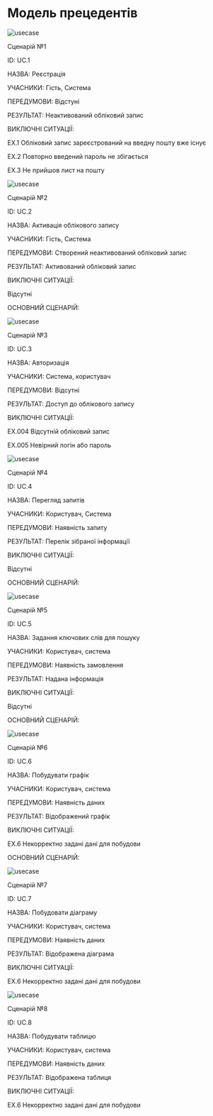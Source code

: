 # Модель прецедентів
![usecase](http://www.plantuml.com/plantuml/png/VLAnJW915EptApPOKt07BQ7p0uoTpGMN2Z7XeBCumA05yOmQJ4oCXJzmEIMWAFp2spzothBURR7GtSxCcvdTTwru4FK7mukkYDg3oxwiqAEUwv4Uwrb5Hh4iZuNWXJOwePL19vHJfc-Cr4S88Nomh0whLqt77BfXhDfHh13m34b22_rakCGEZOr5Qg9EZckE_WrQwEc3rZgbNprXhQGbPO0oW3C6ptfIp_5nRUhym76Az3j9MnmtKe-CIywDR4OWZvJgT9HoiXxWyMb6ChHQbKbRFjZ1qBtDEtlI5ojtz6dDPGklDRT3lzIg0kd8NlaUg7px_uRaIaDFqIa_7byL5qgTYaZ9xLZTaT_3415Wbn9p2_hUxSjA6qM2A9V6MspoBZnOuC72VJz3bsayYvzbBjZ36J8yHDOFaGtHKhrp_Fr_)

Сценарій №1

ID: UC.1

НАЗВА: Реєстрація

УЧАСНИКИ: Гість, Система

ПЕРЕДУМОВИ: Відстуні

РЕЗУЛЬТАТ: Неактивований обліковий запис

ВИКЛЮЧНІ СИТУАЦІЇ:

EХ.1 Обліковий запис зареєстрований на введну пошту вже існує

EХ.2 Повторно введений пароль не збігається

EХ.3 Не прийшов лист на пошту  

![usecase](http://www.plantuml.com/plantuml/png/fPDFJi9G4CRtdE85jyP4tLbZs7W7jnX1JHGCrbqN22Iw83On11AZCTpWYHHhIyiLPcxartbGAOAIsEGbVVFdDzDlfeLhkrYpRoulSWuzKSnrylcM6zoa0Mc-St9g-aXSUjjJz09_8ucc06yTHH5fXVU8OffGm4sLfnvf43tk2BC-fKeMktbBS0xrJKtoQ4pQMQX1Gw5pIveR0mjBoAwY3pWdA3P0IGydOjSGbt-9cWS_mXW3v2EWhP0UuWH9ZnGB2cN0vli4a2R2f2KYvFPcvgPC9zoGmf30-bMgzLLghw7IAtAHZ_9TPBiPjRxxg5JjaggTdvxPQgDSBk99NVl71ugUqT48ElY9D1dNuT7Mzg9X9pMKAYV2dk-eZpv1GJSFPZCyqecy1ewZOVFfK-7o1lsw58WPfjbSyR7MQYGo8XecOnUTMaBGHlu5ACuxnNDOYF9Znp0Qdq8pdD08BGkzR0lKR0Evnpq4eD1GciCKu1bbb_7Vqk-kLbfU_lnlgrTMhe1S_EHV)

Сценарій №2

ID: UC.2

НАЗВА: Активація облікового запису

УЧАСНИКИ: Гість, Система

ПЕРЕДУМОВИ: Створений неактивований обліковий запис

РЕЗУЛЬТАТ: Активований обліковий запис

ВИКЛЮЧНІ СИТУАЦІЇ:

Відсутні

ОСНОВНИЙ СЦЕНАРІЙ:

![usecase](http://www.plantuml.com/plantuml/png/XP11Ze9044NtdABFCMouoYGpknarYhjU2CJemaHZZ0iJOxn1G-o88725NpUoYZO4Lx0gglz_lwg2MVWz3UV_Vvx62JKja5D4CIN8O6YbFVN-MbttzwLmWMMrfILgt92pPwDGmIWqp5aBm-_hztHaNI49BVkWKBgm3zcPdsBfet2Y3XcniOJXHaLRvz6uEWGidZ2w3zfnLYnPb0YcHegIHoYuohZzKBWph16_FxXNfcG0WRWy1-09aJApWkrlqHQ3vnnFV2_u7VtmxLy0)

Сценарій №3

ID: UC.3

НАЗВА: Авторизація

УЧАСНИКИ: Система, користувач

ПЕРЕДУМОВИ: Відсутні

РЕЗУЛЬТАТ: Доступ до облікового запису

ВИКЛЮЧНІ СИТУАЦІЇ:

EХ.004 Відсутній обліковий запис

EХ.005 Невірний логін або пароль 

![usecase](http://www.plantuml.com/plantuml/png/ZPBFIiD04CRlUOgXtZtfnOZquZjuhTYgeAtKUCiXjegNGg183gA8-08nDfh-oUOLldaZFrQRcbB_B0HcPsP_-tsPhPzxZQvtSNhY-BY3qG2PNcfF-qWGwutloDUoVULkI_30UW_ineJHhI17B8np61IOQ5zg6EgrHXZLN7lGnzCd7IbcYFqb6aQMerTMnem0PgOQ2jvPB8XD24_vvHhEYQiqotVma4b3KCQ6WM3ApIirvQAH41hpjE4j0_TNRrLRpqY862jR_c7j4Qa6pFEC1XfMB2vkRNUyfdIF3uyyMMkr6bnbQNj_Ht0FWpVApq0_bTBktlh6ScApJ3JR1vQzIX4dXe9HJ2P_T3b4WnVk8xesh6GOpqT0Yml5FmH_lgFEcUlKAOkFxWC0)

Сценарій №4 

ID: UC.4

НАЗВА: Перегляд запитів

УЧАСНИКИ: Користувач, Cистема

ПЕРЕДУМОВИ: Наявність запиту

РЕЗУЛЬТАТ: Перелік зібраної інформації

ВИКЛЮЧНІ СИТУАЦІЇ:

Відсутні

ОСНОВНИЙ СЦЕНАРІЙ:

![usecase](http://www.plantuml.com/plantuml/png/XP0z2i8m7CNtd2Bq67RfLGJT_12jMuRQYeukKa4GyGP5BPRKjbTuxqOcRQZWudzuv97tyaiIhCBXCbnF9qBXZ9eH2cuOCy4T6VTAI3TjhdS3YOlPZsqQsgoE4XeLQZJGJAGBsl5mHSu8EHueUK35nFOaNiZGeB36yzk2mgt38ySRcVh1uTc16dTUoHHQ6gcujLUt7UwOykH_-QANlm-SBtmHZ6SZyniV)

Сценарій №5

ID: UC.5

НАЗВА: Задання ключових слів для пошуку

УЧАСНИКИ: Користувач, система

ПЕРЕДУМОВИ: Наявність замовлення

РЕЗУЛЬТАТ: Надана інформація

ВИКЛЮЧНІ СИТУАЦІЇ:

Відсутні

ОСНОВНИЙ СЦЕНАРІЙ:

![usecase](http://www.plantuml.com/plantuml/png/ZP7DIiD058NtUOfB7yFPz5K4tVaZDkvceHsnBYGBaHG45xx1MARQ9fd9AvpxHXuc6b2Gc4rcSh_3-IwPByh3o_BgzAImU4RIQ-pqHfVgi87NbItawydSU3iGl72-16aqF3q9Nn49FHfrCe8YCwpX4GQQ55gjT4LoexKmtVB8hfd96OlNmG1RTF3sLoD2xjBRhDgf6r8Jxim-ybjYUiVvmzyMqn9h1AsnPoHgHHNqRBvdPsD-z14AI7YZbSTxjiO78Yzx3hPCEo4JlrSXSQUrLaRaFoijolCBKyoFpuxuxpu1)

Сценарій №6

ID: UC.6

НАЗВА: Побудувати графік

УЧАСНИКИ: Користувач, система

ПЕРЕДУМОВИ: Наявність даних

РЕЗУЛЬТАТ: Відображений графік

ВИКЛЮЧНІ СИТУАЦІЇ:

EX.6 Некорректно задані дані для побудови

ОСНОВНИЙ СЦЕНАРІЙ:

![usecase](http://www.plantuml.com/plantuml/png/ZP6nIWD148RxVOeXzfOMdaWQty4sOgA29fAitHOn4Qm5KH15V8DLeuGpjxx2Fs_altjXqMlEQUvkvf_l_uVhJcnlR2_EJet30u9EiTHBdUaSR_1wxOoiA-dorxRWYVDPLAFaswtmKI7W6wNEnKYk3fxPVYLniQPoI_1EAwzNUeUoKoIvmqjjZW-iu5t338jamuKg9PoIjgAqYhoQq782EVUPmw0-HeYCI6jaWcyFTLFVHDZlpI9BXYFRb_79qR6LZS6WnygZdODTmIC2Fl659OE6FwEz_SsjtEWF3nFA_EV6YHsT5wRB7VxJ7m00)

Сценарій №7

ID: UC.7

НАЗВА: Побудовати діаграму

УЧАСНИКИ: Користувач, система

ПЕРЕДУМОВИ: Наявність даних

РЕЗУЛЬТАТ: Відображена діаграма

ВИКЛЮЧНІ СИТУАЦІЇ:

EX.6 Некорректно задані дані для побудови

![usecase](http://www.plantuml.com/plantuml/png/XP6nIWD148RxVOeXzfOMdaWQty4sOgA29XBFxegOAsm4KSH25F4DrfYJ8xcih_3F6_apgml6ugQvc_bd_lc6xLxalN5-UNRg2ZmXw0IrNkbKIypWzRfmyXFMbx9jmGlrATYD1VyUX9yL0hwmq5ASfEZWbULtEixDrQQ4oICyFhZGez6oazb8WRS8W0eDVB6s47DRnT6LKKxesA1YHi_eq786VUvP2tIggTy8WNs4GALqD3OizPRABpU_it_CgDkHx-BLH5w_Dqjjmr7Ub_79qN4k6uD1Zv6adODTmJC2Fh543MB_aVRsDxTIeJyyD2jdbTR779rdhiiPllmt)

Сценарій №8

ID: UC.8

НАЗВА: Побудувати таблицю

УЧАСНИКИ: Користувач, система

ПЕРЕДУМОВИ: Наявність даних

РЕЗУЛЬТАТ: Відображена таблиця

ВИКЛЮЧНІ СИТУАЦІЇ:

EX.6 Некорректно задані дані для побудови





